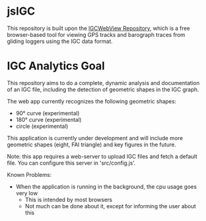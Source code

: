 # jsIGC
This repository is built upon the [IGCWebView Repository](https://github.com/alistairmgreen/IGCWebView), 
which is a free browser-based tool for viewing GPS tracks and barograph traces from gliding loggers using the IGC data format.

# IGC Analytics Goal
This repository aims to do a complete, dynamic analysis and documentation of an IGC file, 
including the detection of geometric shapes in the IGC graph.

The web app currently recognizes the following geometric shapes:
 * 90° curve (experimental)
 * 180° curve (experimental)
 * circle (experimental)
 
This application is currently under development and will include more geometric
shapes (eight, FAI triangle) and key figures in the future.

Note: this app requires a web-server to upload IGC files and fetch a default file.
You can configure this server in 'src/config.js'.

Known Problems:
 * When the application is running in the background, the cpu usage goes very low
    * This is intended by most browsers 
    * Not much can be done about it, except for informing the user about this
